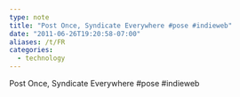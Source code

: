 ```yaml
---
type: note
title: "Post Once, Syndicate Everywhere #pose #indieweb"
date: "2011-06-26T19:20:58-07:00"
aliases: /t/FR
categories:
  - technology
---
```


Post Once, Syndicate Everywhere #pose #indieweb
